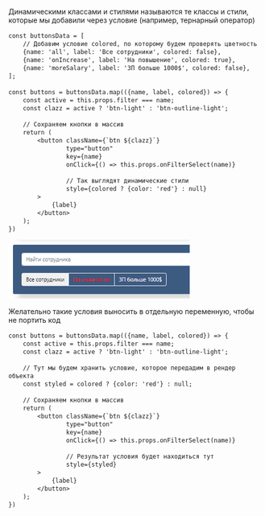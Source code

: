 
Динамическими классами и стилями называются те классы и стили, которые мы добавили через условие (например, тернарный оператор)

```JSX
const buttonsData = [  
	// Добавим условие colored, по которому будем проверять цветность
    {name: 'all', label: 'Все сотрудники', colored: false},  
    {name: 'onIncrease', label: 'На повышение', colored: true},  
    {name: 'moreSalary', label: 'ЗП больше 1000$', colored: false},  
];  
  
const buttons = buttonsData.map(({name, label, colored}) => {  
    const active = this.props.filter === name;  
    const clazz = active ? 'btn-light' : 'btn-outline-light';  
  
    // Сохраняем кнопки в массив  
    return (  
        <button className={`btn ${clazz}`}  
                type="button"  
                key={name}  
                onClick={() => this.props.onFilterSelect(name)}  

				// Так выглядят динамические стили
                style={colored ? {color: 'red'} : null}  
        >  
            {label}  
        </button>  
    );  
})
```
![](_png/Pasted%20image%2020221023174358.png)

Желательно такие условия выносить в отдельную переменную, чтобы не портить код

```JSX
const buttons = buttonsData.map(({name, label, colored}) => {  
    const active = this.props.filter === name;  
    const clazz = active ? 'btn-light' : 'btn-outline-light';  

	// Тут мы будем хранить условие, которое передадим в рендер объекта
	const styled = colored ? {color: 'red'} : null;
  
    // Сохраняем кнопки в массив  
    return (  
        <button className={`btn ${clazz}`}  
                type="button"  
                key={name}  
                onClick={() => this.props.onFilterSelect(name)}  

				// Результат условия будет находиться тут
                style={styled}  
        >  
            {label}  
        </button>  
    );  
})
```
